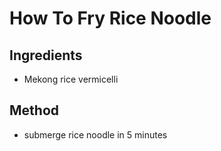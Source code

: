 # How To Fry Rice Noodle 

## Ingredients

- Mekong rice vermicelli


## Method

- submerge rice noodle in 5 minutes
